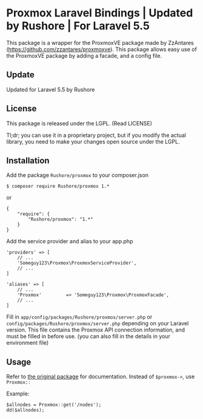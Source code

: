 Proxmox Laravel Bindings | Updated by Rushore | For Laravel 5.5
=======

This package is a wrapper for the ProxmoxVE package made by
ZzAntares (https://github.com/zzantares/proxmoxve). This package
allows easy use of the ProxmoxVE package by adding a
facade, and a config file.

Update
------

Updated for Laravel 5.5 by Rushore

License
------
This package is released under the LGPL. (Read LICENSE)

Tl;dr; you can use it in a proprietary project, but if you modify the actual
library, you need to make your changes open source under the LGPL.


Installation
-----
Add the package `Rushore/proxmox` to your composer.json

    $ composer require Rushore/proxmox 1.*

or

    {
        "require": {
            "Rushore/proxmox": "1.*"
        }
    }

Add the service provider and alias to your app.php

    'providers' => [
        // ...
        'Someguy123\Proxmox\ProxmoxServiceProvider',
        // ...
    ]

    'aliases' => [
        // ...
        'Proxmox'         => 'Someguy123\Proxmox\ProxmoxFacade',
        // ...
    ]

Fill in `app/config/packages/Rushore/proxmox/server.php`
or `config/packages/Rushore/proxmox/server.php` depending on your Laravel
version. This file contains the Proxmox API connection information, and must
be filled in before use. (you can also fill in the details in your environment
file)


Usage
-----

Refer to [the original package](https://github.com/zzantares/proxmoxve) for
documentation. Instead of `$proxmox->`, use `Proxmox::`

Example:

    $allnodes = Proxmox::get('/nodes');
    dd($allnodes);
